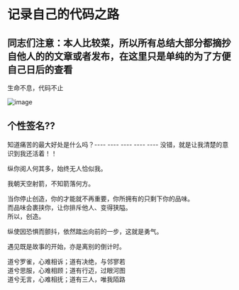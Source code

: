 # 记录自己的代码之路
## 同志们注意：本人比较菜，所以所有总结大部分都摘抄自他人的的文章或者发布，在这里只是单纯的为了方便自己日后的查看
生命不息，代码不止

![image](https://github.com/Feng3333/Algorithm-and-data-structure/blob/1028de48b4208b5a7569becb62b386a8f10bdd34/images-folder/jinx%E8%87%B3%E8%87%BB.jpg)

## 个性签名??

知道痛苦的最大好处是什么吗？---- ---- ---- ---- ---- 没错，就是让我清楚的意识到我还活着！！

纵你阅人何其多，始终无人恰似我。

我朝天空射箭，不知箭落何方。

当你停止创造，你的才能就不再重要，你所拥有的只剩下你的品味。  
而品味会裹挟你，让你排斥他人、变得狭隘。  
所以，创造。

纵使因恐惧而颤抖，依然踏出向前的一步，这就是勇气。

遇见既是故事的开始，亦是离别的倒计时。

道兮罗雀，心难相诉；道有决绝，与邻寥若  
道兮思服，心难相顾；道有行迈，过眼河图  
道兮无言，心难相抚；道有三人，唯我陌路  
